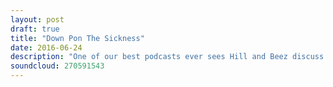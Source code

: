 ```yaml
---
layout: post
draft: true
title: "Down Pon The Sickness"
date: 2016-06-24
description: "One of our best podcasts ever sees Hill and Beez discuss Hellfest vs UK festivals, Joey Jordison's week of revelations and review the new releases from Red Hot Chili Peppers, Nails and Spraygun War. Fall Out Boy's From Under The Cork Tree is our Album Club and you'll never, ever, ever listen to Disturbed the same way ever again."
soundcloud: 270591543
---
```

